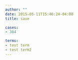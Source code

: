 ```yaml
---
author: ""
date: 2015-05-11T15:46:24-04:00
title: save

cases: 
- 384 

terms:
- test term
- test term2
---
```


